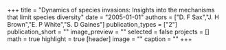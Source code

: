 +++
title = "Dynamics of species invasions: Insights into the mechanisms that limit species diversity"
date = "2005-01-01"
authors = ["D. F Sax","J. H Brown","E. P White","S. D Gaines"]
publication_types = ["2"]
publication_short = ""
image_preview = ""
selected = false
projects = []
math = true
highlight = true
[header]
image = ""
caption = ""
+++

